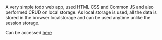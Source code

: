 A very simple todo web app, used HTML CSS and Common JS and also performed CRUD on local storage.
As local storage is used, all the data is stored in the browser localstorage and can be used anytime unlike the session storage.

Can be accessed [here](https://ravi-n4s.github.io/TodoApp/)

